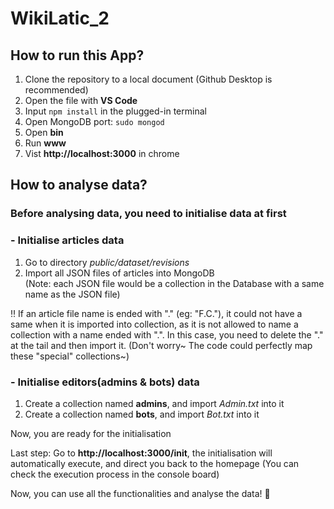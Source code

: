 # WikiLatic_2
## How to run this App?
1. Clone the repository to a local document (Github Desktop is recommended)
2. Open the file with **VS Code**
3. Input `npm install` in the plugged-in terminal
4. Open MongoDB port: `sudo mongod`
4. Open **bin**
5. Run **www**
6. Vist **http://localhost:3000** in chrome
## How to analyse data?
### Before analysing data, you need to initialise data at first
### - Initialise articles data
1. Go to directory *public/dataset/revisions*
2. Import all JSON files of articles into MongoDB  
(Note: each JSON file would be a collection in the Database with a same name as the JSON file)    

:bangbang: If an article file name is ended with "." (eg: "F.C."), it could not have a same when it is imported into collection, as it is not allowed to name a collection with a name ended with ".". In this case, you need to delete the "." at the tail and then import it. (Don't worry~ The code could perfectly map these "special" collections~)
### - Initialise editors(admins & bots) data
1. Create a collection named **admins**, and import *Admin.txt* into it
2. Create a collection named **bots**, and import *Bot.txt* into it

Now, you are ready for the initialisation

Last step: Go to **http://localhost:3000/init**, the initialisation will automatically execute, and direct you back to the homepage (You can check the execution process in the console board)

Now, you can use all the functionalities and analyse the data! :beers:
